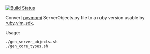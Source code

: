 [![Build Status](https://travis-ci.org/mmb/pyvmomi_to_ruby.svg?branch=master)](https://travis-ci.org/mmb/pyvmomi_to_ruby)

Convert [pyvmomi](https://github.com/vmware/pyvmomi) ServerObjects.py file
to a ruby version usable by [ruby_vim_sdk](https://github.com/cloudfoundry/bosh/tree/master/bosh_vsphere_cpi/lib/ruby_vim_sdk).

Usage:

```
./gen_server_objects.sh
./gen_core_types.sh
```
